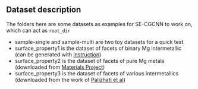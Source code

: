 ## Dataset description 
The folders here are some datasets as examples for SE-CGCNN to work on, which can act as `root_dir` 
- sample-single and sample-multi are two toy datasets for a quick test.
- surface_property1 is the dataset of facets of binary Mg intermetallic
(can be generated with [instruction](original_dataset))
- surface_property2 is the dataset of facets of pure Mg metals
(downloaded from [Materials Project](https://www.materialsproject.org/))
- surface_property3 is the dataset of facets of various intermetallics
(downloaded from the work of [Palizhati et al](https://pubs.acs.org/doi/10.1021/acs.jcim.9b00550))

